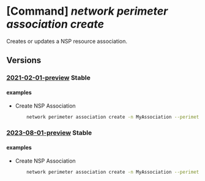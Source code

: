 # [Command] _network perimeter association create_

Creates or updates a NSP resource association.

## Versions

### [2021-02-01-preview](/Resources/mgmt-plane/L3N1YnNjcmlwdGlvbnMve30vcmVzb3VyY2Vncm91cHMve30vcHJvdmlkZXJzL21pY3Jvc29mdC5uZXR3b3JrL25ldHdvcmtzZWN1cml0eXBlcmltZXRlcnMve30vcmVzb3VyY2Vhc3NvY2lhdGlvbnMve30=/2021-02-01-preview.xml) **Stable**

<!-- mgmt-plane /subscriptions/{}/resourcegroups/{}/providers/microsoft.network/networksecurityperimeters/{}/resourceassociations/{} 2021-02-01-preview -->

#### examples

- Create NSP Association
    ```bash
        network perimeter association create -n MyAssociation --perimeter-name MyPerimeter -g MyResourceGroup --access-mode Learning --private-link-resource "{id:<PaaSArmID>}" --profile "{id:<ProfileArmID>}"
    ```

### [2023-08-01-preview](/Resources/mgmt-plane/L3N1YnNjcmlwdGlvbnMve30vcmVzb3VyY2Vncm91cHMve30vcHJvdmlkZXJzL21pY3Jvc29mdC5uZXR3b3JrL25ldHdvcmtzZWN1cml0eXBlcmltZXRlcnMve30vcmVzb3VyY2Vhc3NvY2lhdGlvbnMve30=/2023-08-01-preview.xml) **Stable**

<!-- mgmt-plane /subscriptions/{}/resourcegroups/{}/providers/microsoft.network/networksecurityperimeters/{}/resourceassociations/{} 2023-08-01-preview -->

#### examples

- Create NSP Association
    ```bash
        network perimeter association create -n MyAssociation --perimeter-name MyPerimeter -g MyResourceGroup --access-mode Learning --private-link-resource "{id:<PaaSArmID>}" --profile "{id:<ProfileArmID>}"
    ```
